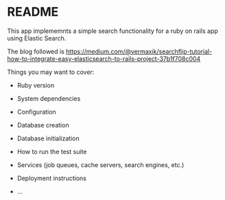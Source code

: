 # README

This app implememnts a simple search functionality for a ruby on rails app using Elastic Search.

The blog followed is https://medium.com/@vermaxik/searchflip-tutorial-how-to-integrate-easy-elasticsearch-to-rails-project-37b1f708c004

Things you may want to cover:

* Ruby version

* System dependencies

* Configuration

* Database creation

* Database initialization

* How to run the test suite

* Services (job queues, cache servers, search engines, etc.)

* Deployment instructions

* ...
